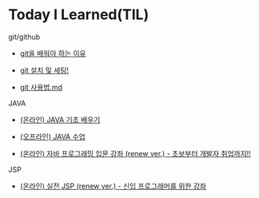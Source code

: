 # Today I Learned(TIL)

git/github

- [git을 배워야 하는 이유](<git/git을 배워야 하는 이유.md>)

- [git 설치 및 세팅!](<git/git 설치 및 세팅!.md>)

- [git 사용법.md](<git/git 사용법.md>)

JAVA

- [ (온라인) JAVA 기초 배우기](<JAVA/(온라인)JAVA 기초 배우기.md>)

- [ (오프라인) JAVA 수업](<JAVA/(오프라인)JAVA 수업.md>)

- [ (온라인) 자바 프로그래밍 입문 강좌 (renew ver.) - 초보부터 개발자 취업까지!!](<JAVA/(온라인) JAVA 프로그래밍 입문 강좌 (renew ver.) - 초보부터 개발자 취업까지!! .md>)

JSP

- [ (온라인) 실전 JSP (renew ver.) - 신입 프로그래머를 위한 강좌](<JSP/(온라인)실전 JSP (renew ver.) - 신입 프로그래머를 위한 강좌.md>)

